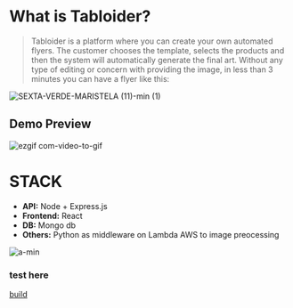 # What is Tabloider?
> Tabloider is a platform where you can create your own automated flyers. The customer chooses the template, selects the products and then the system will automatically generate the final art. Without any type of editing or concern with providing the image, in less than 3 minutes you can have a flyer like this:

![SEXTA-VERDE-MARISTELA (11)-min (1)](https://user-images.githubusercontent.com/16036922/77805596-11250980-7061-11ea-8c2b-f1d42bbcb79a.jpg)


## Demo Preview


![ezgif com-video-to-gif](https://user-images.githubusercontent.com/16036922/77806486-9ad5d680-7063-11ea-9442-9e95df8daeb2.gif)


# STACK

* **API:** Node + Express.js
* **Frontend:** React
* **DB:** Mongo db
* **Others:** Python as  middleware on Lambda AWS to image preocessing

![a-min](https://user-images.githubusercontent.com/16036922/77808564-a678cb80-706a-11ea-8613-9e3b97935603.jpg)

### test here

[build](https://tabloider-app.herokuapp.com/)
